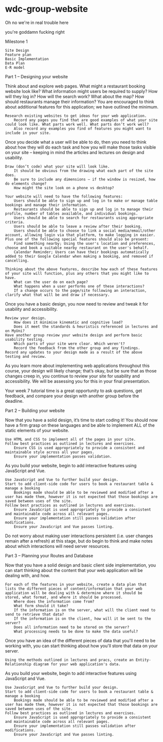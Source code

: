 # wdc-group-website
Oh no we're in real trouble here

you're goddamn fucking right

Milestone 1

    Site Design
    Feature plan
    Basic Implementation
    Data Plan
    E-R model


Part 1 – Designing your website

Think about and explore web pages. What might a restaurant booking website look like? What information might users be required to supply? How will they log in? How will the search work? What about the map? How should restaurants manage their information? You are encouraged to think about additional features for this application; we have outlined the minimum.

    Research existing websites to get ideas for your web application.
        Record any pages you find that are good examples of what your site could look like. What parts work well. What parts don’t work well?
        Also record any examples you find of features you might want to include in your site.

Once you decide what a user will be able to do, then you need to think about how they will do each task and how you will make those tasks visible on your site – keeping in mind the articles and lectures on design and usability.

    Draw (don’t code) what your site will look like.
        It should be obvious from the drawing what each part of the site does.
        Be sure to include any dimensions – if the window is resized, how do elements change?
        How might the site look on a phone vs desktop?

    Your website will need to have the following features:
        Users should be able to sign up and log in to make or manage table bookings and manage their information.
        Restaurants should be able to sign up and log in to manage their profile, number of tables available, and individual bookings.
        Users should be able to search for restaurants using appropriate criteria.
        Users should be able to leave a review after their booking.
        Users should be able to choose to link a social media/email/other account, allowing login via that platform, to make logging in easier.
    Plus one of the following special features should also be present:
        Find something nearby; Using the user's location and preferences, choose and book a suitable nearby restaurant on the user's behalf.
        Calendar Reminder; Users can have their bookings automatically added to their Google Calendar when making a booking, and removed if cancelling.

    Thinking about the above features, describe how each of these features of your site will function, plus any others that you might like to have.
        What can the user do on each page?
        What happens when a user performs one of these interactions?
        If a change occurs to the page/site following an interaction, clarify what that will be and draw if necessary.

Once you have a basic design, you now need to review and tweak it for usability and accessibility.

    Review your design.
        How does it minimise kinematic and cognitive load?
        Does it meet the standards & heuristics referenced in lectures and on MyUni?
    Have another group review your website design and perform basic usability testing.
        Which parts of your site were clear. Which weren't?
        Record the feedback from the other group and any findings.
    Record any updates to your design made as a result of the above testing and review.

As you learn more about implementing web applications throughout this course, your design will likely change; that’s okay, but be sure that as those changes creep in, you continue to review your site for usability and accessibility. We will be assessing you for this in your final presentation.

Your week 7 tutorial time is a great opportunity to ask questions, get feedback, and compare your design with another group before the deadline.

 
Part 2 – Building your website

Now that you have a solid design, it’s time to start coding it! You should now have a firm grasp on these languages and be able to implement ALL of the static elements of your website.

    Use HTML and CSS to implement all of the pages in your site.
    Follow best practices as outlined in lectures and exercises.
        Ensure CSS is used appropriately to provide a consistent and maintainable style across all your pages.
        Ensure your implementation passes validation.

As you build your website, begin to add interactive features using JavaScript and Vue.

    Use JavaScript and Vue to further build your design.
    Start to add client-side code for users to book a restaurant table & manage a booking
        Bookings made should be able to be reviewed and modified after a user has made them, however it is not expected that those bookings are saved between uses of the site.
    Follow best practices as outlined in lectures and exercises.
        Ensure JavaScript is used appropriately to provide a consistent and maintainable code across all relevant pages.
        Ensure your implementation still passes validation after modifications.
        Ensure your JavaScript and Vue passes linting.

Do not worry about making user interactions persistent (i.e. user changes remain after a refresh) at this stage, but do begin to think and make notes about which interactions will need server resources.

 
Part 3 – Planning your Routes and Database

Now that you have a solid design and basic client side implementation, you can start thinking about the content that your web application will be dealing with, and how.

    For each of the features in your website, create a data plan that lists the different pieces of content/information that your web application will be dealing with & determine where it should be stored, what format, and where it should be processed.
        Where does the information come from?
        What form should it take?
        If the information is on the server, what will the client need to send to retrieve that data?
        If the information is on the client, how will it be sent to the server?
        Does all information need to be stored on the server?
        What processing needs to be done to make the data useful?

Once you have an idea of the different pieces of data that you'll need to be working with, you can start thinking about how you'll store that data on your server.

    Using the methods outlined in lectures and pracs, create an Entity-Relationship diagram for your web application's data.

 

As you build your website, begin to add interactive features using JavaScript and Vue.

    Use JavaScript and Vue to further build your design.
    Start to add client-side code for users to book a restaurant table & manage a booking
        Bookings made should be able to be reviewed and modified after a user has made them, however it is not expected that those bookings are saved between uses of the site.
    Follow best practices as outlined in lectures and exercises.
        Ensure JavaScript is used appropriately to provide a consistent and maintainable code across all relevant pages.
        Ensure your implementation still passes validation after modifications.
        Ensure your JavaScript and Vue passes linting.
